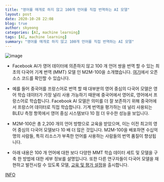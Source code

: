 ```yaml
---
title: "영어를 매개로 하지 않고 100개 언어를 직접 번역하는 AI 모델"
layout: post
date: 2020-10-28 22:08
blog: true
author: skyeong
categories: [AI, machine learning]
tags: [AI, machine learning]
summary: "영어를 매개로 하지 않고 100개 언어를 직접 번역하는 AI 모델"
---
```


![image](https://about.fb.com/wp-content/uploads/2024/10/NRP-Machine_Translation_Milestone_banner.jpg?w=1920)

- Facebook AI가 영어 데이터에 의존하지 않고 100 개 언어 쌍을 번역 할 수 있는 최초의 다국어 기계 번역 (MMT) 모델 인 M2M-100을 소개했습니다. [여기](https://github.com/pytorch/fairseq/tree/master/examples/m2m_100)에서 오픈 소스 코드를 확인할 수 있습니다.

- 예를 들어 중국어를 프랑스어로 번역 할 때 대부분의 영어 중심의 다국어 모델은 영어 학습 데이터가 가장 널리 사용 가능하기 때문에 중국어에서 영어로, 영어에서 프랑스어로 학습합니다. Facebook AI 모델은 의미를 더 잘 보존하기 위해 중국어에서 프랑스어 데이터로 직접 학습합니다. 기계 번역을 평가하는 데 널리 사용되는 BLEU 측정 항목에서 영어 중심 시스템보다 10 점 더 우수한 성능을 보입니다.

- M2M-100은 총 2,200 개의 언어 방향으로 교육을 받았으며, 이는 이전 최고의 영어 중심의 다국어 모델보다 10 배 더 많은 것입니다. M2M-100을 배포하면 수십억 명의 사람들, 특히 리소스가 부족한 언어를 사용하는 사람들의 번역 품질이 향상됩니다.

- 아래 내용은 100 개 언어에 대한 보다 다양한 MMT 학습 데이터 세트 및 모델을 구축 한 방법에 대한 세부 정보를 설명입니다. 또한 다른 연구자들이 다국어 모델을 재현하고 발전시킬 수 있도록 모델, [교육 및 평가 설정](https://github.com/pytorch/fairseq/tree/master/examples/)을 출시합니다.




[INFO](https://about.fb.com/news/2020/10/first-multilingual-machine-translation-model/)



